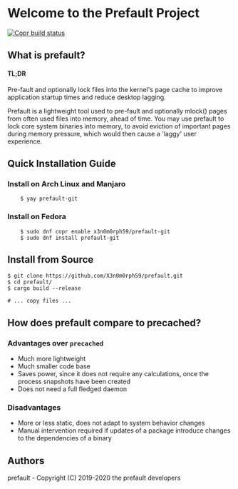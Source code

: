 # Welcome to the Prefault Project

[![Copr build status](https://copr.fedorainfracloud.org/coprs/x3n0m0rph59/prefault/package/prefault-git/status_image/last_build.png)](https://copr.fedorainfracloud.org/coprs/x3n0m0rph59/prefault/package/prefault-git/)

## What is prefault?

#### TL;DR

Pre-fault and optionally lock files into the kernel's page cache to improve application startup times and reduce desktop lagging.

Prefault is a lightweight tool used to pre-fault and optionally mlock() pages from often used files into memory, ahead of time.
You may use prefault to lock core system binaries into memory, to avoid eviction of important pages during memory pressure, which would then cause a 'laggy' user experience.

## Quick Installation Guide

### Install on Arch Linux and Manjaro

```shell
    $ yay prefault-git
```

### Install on Fedora

```shell
    $ sudo dnf copr enable x3n0m0rph59/prefault-git
    $ sudo dnf install prefault-git
```

## Install from Source

    $ git clone https://github.com/X3n0m0rph59/prefault.git
    $ cd prefault/
    $ cargo build --release

    # ... copy files ...

## How does prefault compare to precached?

### Advantages over `precached`

* Much more lightweight
* Much smaller code base
* Saves power, since it does not require any calculations, once the process snapshots have been created
* Does not need a full fledged daemon

### Disadvantages

* More or less static, does not adapt to system behavior changes
* Manual intervention required if updates of a package introduce changes to the dependencies of a binary

## Authors

prefault - Copyright (C) 2019-2020 the prefault developers
